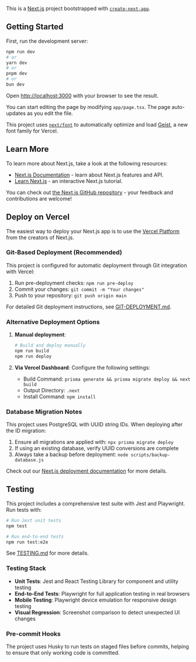 This is a [Next.js](https://nextjs.org) project bootstrapped with [`create-next-app`](https://nextjs.org/docs/app/api-reference/cli/create-next-app).

## Getting Started

First, run the development server:

```bash
npm run dev
# or
yarn dev
# or
pnpm dev
# or
bun dev
```

Open [http://localhost:3000](http://localhost:3000) with your browser to see the result.

You can start editing the page by modifying `app/page.tsx`. The page auto-updates as you edit the file.

This project uses [`next/font`](https://nextjs.org/docs/app/building-your-application/optimizing/fonts) to automatically optimize and load [Geist](https://vercel.com/font), a new font family for Vercel.

## Learn More

To learn more about Next.js, take a look at the following resources:

- [Next.js Documentation](https://nextjs.org/docs) - learn about Next.js features and API.
- [Learn Next.js](https://nextjs.org/learn) - an interactive Next.js tutorial.

You can check out [the Next.js GitHub repository](https://github.com/vercel/next.js) - your feedback and contributions are welcome!

## Deploy on Vercel

The easiest way to deploy your Next.js app is to use the [Vercel Platform](https://vercel.com/new?utm_medium=default-template&filter=next.js&utm_source=create-next-app&utm_campaign=create-next-app-readme) from the creators of Next.js.

### Git-Based Deployment (Recommended)

This project is configured for automatic deployment through Git integration with Vercel:

1. Run pre-deployment checks: `npm run pre-deploy`
2. Commit your changes: `git commit -m "Your changes"`
3. Push to your repository: `git push origin main`

For detailed Git deployment instructions, see [GIT-DEPLOYMENT.md](./GIT-DEPLOYMENT.md).

### Alternative Deployment Options

1. **Manual deployment**:
   ```bash
   # Build and deploy manually
   npm run build
   npm run deploy
   ```

2. **Via Vercel Dashboard**:
   Configure the following settings:
   - Build Command: `prisma generate && prisma migrate deploy && next build`
   - Output Directory: `.next`
   - Install Command: `npm install`

### Database Migration Notes

This project uses PostgreSQL with UUID string IDs. When deploying after the ID migration:

1. Ensure all migrations are applied with: `npx prisma migrate deploy`
2. If using an existing database, verify UUID conversions are complete
3. Always take a backup before deployment: `node scripts/backup-database.js`

Check out our [Next.js deployment documentation](https://nextjs.org/docs/app/building-your-application/deploying) for more details.

## Testing

This project includes a comprehensive test suite with Jest and Playwright. Run tests with:

```bash
# Run Jest unit tests
npm test

# Run end-to-end tests
npm run test:e2e
```

See [TESTING.md](./TESTING.md) for more details.

### Testing Stack

- **Unit Tests**: Jest and React Testing Library for component and utility testing
- **End-to-End Tests**: Playwright for full application testing in real browsers
- **Mobile Testing**: Playwright device emulation for responsive design testing
- **Visual Regression**: Screenshot comparison to detect unexpected UI changes

### Pre-commit Hooks

The project uses Husky to run tests on staged files before commits, helping to ensure that only working code is committed.

